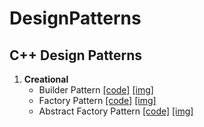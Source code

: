 # DesignPatterns
## C++ Design Patterns

1. **Creational**
    - Builder Pattern  [[code]](https://github.com/ShahPranav1094-Courses/DesignPatterns/blob/master/BuilderPattern/BuilderPatternC%2B%2B.cpp) [[img]](https://github.com/ShahPranav1094-Courses/DesignPatterns/blob/master/BuilderPattern/BuilderPattern.jpg)
    - Factory Pattern  [[code]](https://github.com/ShahPranav1094-Courses/DesignPatterns/blob/master/FactoryPattern/FactoryDesignPatternC%2B%2B.cpp) [[img]](https://github.com/ShahPranav1094-Courses/DesignPatterns/blob/master/FactoryPattern/FactoryPattern.jpg)
    - Abstract Factory Pattern  [[code]](https://github.com/ShahPranav1094-Courses/DesignPatterns/blob/master/AbstractFactoryPattern/AbstractFactoryC%2B%2B.cpp) [[img]](https://github.com/ShahPranav1094-Courses/DesignPatterns/blob/master/AbstractFactoryPattern/AbstractFactory.jpg)
